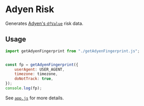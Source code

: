 # Adyen Risk

Generates [Adyen's `dfValue`](https://docs.adyen.com/risk-management/) risk data.

## Usage

```js
import getAdyenFingerprint from "./getAdyenFingerprint.js";


const fp = getAdyenFingerprint({
    userAgent: USER_AGENT,
    timezone: timezone,
    doNotTrack: true,
});
console.log(fp);
```

See [`app.js`](example/app.js) for more details.